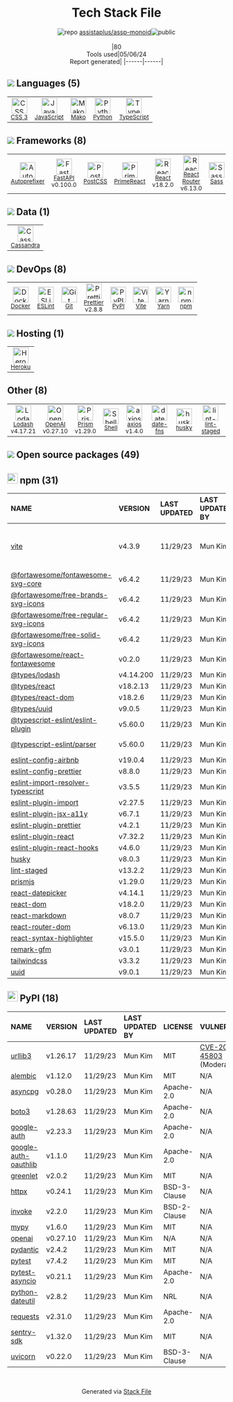 <!--
&lt;--- Readme.md Snippet without images Start ---&gt;
## Tech Stack
assistaplus/assp-monoid is built on the following main stack:

- [JavaScript](https://developer.mozilla.org/en-US/docs/Web/JavaScript) – Languages
- [Mako](https://github.com/zzzeek/mako) – Templating Languages & Extensions
- [Python](https://www.python.org) – Languages
- [TypeScript](http://www.typescriptlang.org) – Languages
- [Autoprefixer](https://github.com/postcss/autoprefixer) – CSS Pre-processors / Extensions
- [FastAPI](https://fastapi.tiangolo.com/) – Microframeworks (Backend)
- [PostCSS](https://github.com/postcss/postcss) – CSS Pre-processors / Extensions
- [PrimeReact](https://www.primefaces.org/primereact/) – JavaScript Framework Components
- [React](https://reactjs.org/) – Javascript UI Libraries
- [React Router](https://github.com/rackt/react-router) – JavaScript Framework Components
- [Sass](http://sass-lang.com/) – CSS Pre-processors / Extensions
- [Tailwind CSS](https://tailwindcss.com) – Front-End Frameworks
- [Cassandra](http://cassandra.apache.org/) – Databases
- [Docker](https://www.docker.com/) – Virtual Machine Platforms & Containers
- [ESLint](http://eslint.org/) – Code Review
- [Prettier](https://prettier.io/) – Code Review
- [Vite](https://vitejs.dev/) – JS Build Tools / JS Task Runners
- [Yarn](https://yarnpkg.com/) – Front End Package Manager
- [Heroku](https://www.heroku.com) – Platform as a Service
- [Lodash](https://lodash.com) – Javascript Utilities & Libraries
- [OpenAI](https://openai.com/) – Large Language Models
- [Prism](https://prismjs.com/) – Javascript Utilities & Libraries
- [Shell](https://en.wikipedia.org/wiki/Shell_script) – Shells
- [axios](https://github.com/mzabriskie/axios) – Javascript Utilities & Libraries
- [date-fns](https://date-fns.org/) – Javascript Utilities & Libraries

Full tech stack [here](/techstack.md)

&lt;--- Readme.md Snippet without images End ---&gt;

&lt;--- Readme.md Snippet with images Start ---&gt;
## Tech Stack
assistaplus/assp-monoid is built on the following main stack:

- <img width='25' height='25' src='https://img.stackshare.io/service/1209/javascript.jpeg' alt='JavaScript'/> [JavaScript](https://developer.mozilla.org/en-US/docs/Web/JavaScript) – Languages
- <img width='25' height='25' src='https://img.stackshare.io/service/3583/default_43e3ee00dcc48a40f6fcba33551e4f5a99a10537.png' alt='Mako'/> [Mako](https://github.com/zzzeek/mako) – Templating Languages & Extensions
- <img width='25' height='25' src='https://img.stackshare.io/service/993/pUBY5pVj.png' alt='Python'/> [Python](https://www.python.org) – Languages
- <img width='25' height='25' src='https://img.stackshare.io/service/1612/bynNY5dJ.jpg' alt='TypeScript'/> [TypeScript](http://www.typescriptlang.org) – Languages
- <img width='25' height='25' src='https://img.stackshare.io/service/2202/72d087642cfce6fef6f2dabec5bf49e8_400x400.png' alt='Autoprefixer'/> [Autoprefixer](https://github.com/postcss/autoprefixer) – CSS Pre-processors / Extensions
- <img width='25' height='25' src='https://img.stackshare.io/service/25014/default_f6ff39141b468e832d1bc59fc98a060df604d44d.png' alt='FastAPI'/> [FastAPI](https://fastapi.tiangolo.com/) – Microframeworks (Backend)
- <img width='25' height='25' src='https://img.stackshare.io/service/3339/rlFcjEdI.png' alt='PostCSS'/> [PostCSS](https://github.com/postcss/postcss) – CSS Pre-processors / Extensions
- <img width='25' height='25' src='https://img.stackshare.io/service/8766/8KpRJctC_400x400.jpg' alt='PrimeReact'/> [PrimeReact](https://www.primefaces.org/primereact/) – JavaScript Framework Components
- <img width='25' height='25' src='https://img.stackshare.io/service/1020/OYIaJ1KK.png' alt='React'/> [React](https://reactjs.org/) – Javascript UI Libraries
- <img width='25' height='25' src='https://img.stackshare.io/service/3350/8261421.png' alt='React Router'/> [React Router](https://github.com/rackt/react-router) – JavaScript Framework Components
- <img width='25' height='25' src='https://img.stackshare.io/service/1171/jCR2zNJV.png' alt='Sass'/> [Sass](http://sass-lang.com/) – CSS Pre-processors / Extensions
- <img width='25' height='25' src='https://img.stackshare.io/service/8158/default_660b7c41c3ba489cb581eec89c04655404258c19.png' alt='Tailwind CSS'/> [Tailwind CSS](https://tailwindcss.com) – Front-End Frameworks
- <img width='25' height='25' src='https://img.stackshare.io/service/1032/cassandra_small.png' alt='Cassandra'/> [Cassandra](http://cassandra.apache.org/) – Databases
- <img width='25' height='25' src='https://img.stackshare.io/service/586/n4u37v9t_400x400.png' alt='Docker'/> [Docker](https://www.docker.com/) – Virtual Machine Platforms & Containers
- <img width='25' height='25' src='https://img.stackshare.io/service/3337/Q4L7Jncy.jpg' alt='ESLint'/> [ESLint](http://eslint.org/) – Code Review
- <img width='25' height='25' src='https://img.stackshare.io/service/7035/default_66f265943abed56bcdbfca1c866a4261b1fbb063.jpg' alt='Prettier'/> [Prettier](https://prettier.io/) – Code Review
- <img width='25' height='25' src='https://img.stackshare.io/service/21547/default_1aeac791cde11ff66cc0b20dcc6144eeb185c905.png' alt='Vite'/> [Vite](https://vitejs.dev/) – JS Build Tools / JS Task Runners
- <img width='25' height='25' src='https://img.stackshare.io/service/5848/44mC-kJ3.jpg' alt='Yarn'/> [Yarn](https://yarnpkg.com/) – Front End Package Manager
- <img width='25' height='25' src='https://img.stackshare.io/service/133/3wgIDj3j.png' alt='Heroku'/> [Heroku](https://www.heroku.com) – Platform as a Service
- <img width='25' height='25' src='https://img.stackshare.io/service/2438/lodash.png' alt='Lodash'/> [Lodash](https://lodash.com) – Javascript Utilities & Libraries
- <img width='25' height='25' src='https://img.stackshare.io/service/48786/default_8b1119bcbb159cebebc2f6cfc9cd2e359b169d22.jpg' alt='OpenAI'/> [OpenAI](https://openai.com/) – Large Language Models
- <img width='25' height='25' src='https://img.stackshare.io/service/10010/Screen_Shot_2012-07-31_at_21.57.03__400x400.png' alt='Prism'/> [Prism](https://prismjs.com/) – Javascript Utilities & Libraries
- <img width='25' height='25' src='https://img.stackshare.io/service/4631/default_c2062d40130562bdc836c13dbca02d318205a962.png' alt='Shell'/> [Shell](https://en.wikipedia.org/wiki/Shell_script) – Shells
- <img width='25' height='25' src='https://img.stackshare.io/no-img-open-source.png' alt='axios'/> [axios](https://github.com/mzabriskie/axios) – Javascript Utilities & Libraries
- <img width='25' height='25' src='https://img.stackshare.io/service/10865/default_5551fb8853689f607a2bc0d5a09355d5a3d52bf0.png' alt='date-fns'/> [date-fns](https://date-fns.org/) – Javascript Utilities & Libraries

Full tech stack [here](/techstack.md)

&lt;--- Readme.md Snippet with images End ---&gt;
-->
<div align="center">

# Tech Stack File
![](https://img.stackshare.io/repo.svg "repo") [assistaplus/assp-monoid](https://github.com/assistaplus/assp-monoid)![](https://img.stackshare.io/public_badge.svg "public")
<br/><br/>
|80<br/>Tools used|05/06/24 <br/>Report generated|
|------|------|
</div>

## <img src='https://img.stackshare.io/languages.svg'/> Languages (5)
<table><tr>
  <td align='center'>
  <img width='36' height='36' src='https://img.stackshare.io/service/6727/css.png' alt='CSS 3'>
  <br>
  <sub><a href="https://developer.mozilla.org/en-US/docs/Web/CSS/CSS3">CSS 3</a></sub>
  <br>
  <sub></sub>
</td>

<td align='center'>
  <img width='36' height='36' src='https://img.stackshare.io/service/1209/javascript.jpeg' alt='JavaScript'>
  <br>
  <sub><a href="https://developer.mozilla.org/en-US/docs/Web/JavaScript">JavaScript</a></sub>
  <br>
  <sub></sub>
</td>

<td align='center'>
  <img width='36' height='36' src='https://img.stackshare.io/service/3583/default_43e3ee00dcc48a40f6fcba33551e4f5a99a10537.png' alt='Mako'>
  <br>
  <sub><a href="https://github.com/zzzeek/mako">Mako</a></sub>
  <br>
  <sub></sub>
</td>

<td align='center'>
  <img width='36' height='36' src='https://img.stackshare.io/service/993/pUBY5pVj.png' alt='Python'>
  <br>
  <sub><a href="https://www.python.org">Python</a></sub>
  <br>
  <sub></sub>
</td>

<td align='center'>
  <img width='36' height='36' src='https://img.stackshare.io/service/1612/bynNY5dJ.jpg' alt='TypeScript'>
  <br>
  <sub><a href="http://www.typescriptlang.org">TypeScript</a></sub>
  <br>
  <sub></sub>
</td>

</tr>
</table>

## <img src='https://img.stackshare.io/frameworks.svg'/> Frameworks (8)
<table><tr>
  <td align='center'>
  <img width='36' height='36' src='https://img.stackshare.io/service/2202/72d087642cfce6fef6f2dabec5bf49e8_400x400.png' alt='Autoprefixer'>
  <br>
  <sub><a href="https://github.com/postcss/autoprefixer">Autoprefixer</a></sub>
  <br>
  <sub></sub>
</td>

<td align='center'>
  <img width='36' height='36' src='https://img.stackshare.io/service/25014/default_f6ff39141b468e832d1bc59fc98a060df604d44d.png' alt='FastAPI'>
  <br>
  <sub><a href="https://fastapi.tiangolo.com/">FastAPI</a></sub>
  <br>
  <sub>v0.100.0</sub>
</td>

<td align='center'>
  <img width='36' height='36' src='https://img.stackshare.io/service/3339/rlFcjEdI.png' alt='PostCSS'>
  <br>
  <sub><a href="https://github.com/postcss/postcss">PostCSS</a></sub>
  <br>
  <sub></sub>
</td>

<td align='center'>
  <img width='36' height='36' src='https://img.stackshare.io/service/8766/8KpRJctC_400x400.jpg' alt='PrimeReact'>
  <br>
  <sub><a href="https://www.primefaces.org/primereact/">PrimeReact</a></sub>
  <br>
  <sub></sub>
</td>

<td align='center'>
  <img width='36' height='36' src='https://img.stackshare.io/service/1020/OYIaJ1KK.png' alt='React'>
  <br>
  <sub><a href="https://reactjs.org/">React</a></sub>
  <br>
  <sub>v18.2.0</sub>
</td>

<td align='center'>
  <img width='36' height='36' src='https://img.stackshare.io/service/3350/8261421.png' alt='React Router'>
  <br>
  <sub><a href="https://github.com/rackt/react-router">React Router</a></sub>
  <br>
  <sub>v6.13.0</sub>
</td>

<td align='center'>
  <img width='36' height='36' src='https://img.stackshare.io/service/1171/jCR2zNJV.png' alt='Sass'>
  <br>
  <sub><a href="http://sass-lang.com/">Sass</a></sub>
  <br>
  <sub></sub>
</td>

<td align='center'>
  <img width='36' height='36' src='https://img.stackshare.io/service/8158/default_660b7c41c3ba489cb581eec89c04655404258c19.png' alt='Tailwind CSS'>
  <br>
  <sub><a href="https://tailwindcss.com">Tailwind CSS</a></sub>
  <br>
  <sub></sub>
</td>

</tr>
</table>

## <img src='https://img.stackshare.io/databases.svg'/> Data (1)
<table><tr>
  <td align='center'>
  <img width='36' height='36' src='https://img.stackshare.io/service/1032/cassandra_small.png' alt='Cassandra'>
  <br>
  <sub><a href="http://cassandra.apache.org/">Cassandra</a></sub>
  <br>
  <sub></sub>
</td>

</tr>
</table>

## <img src='https://img.stackshare.io/devops.svg'/> DevOps (8)
<table><tr>
  <td align='center'>
  <img width='36' height='36' src='https://img.stackshare.io/service/586/n4u37v9t_400x400.png' alt='Docker'>
  <br>
  <sub><a href="https://www.docker.com/">Docker</a></sub>
  <br>
  <sub></sub>
</td>

<td align='center'>
  <img width='36' height='36' src='https://img.stackshare.io/service/3337/Q4L7Jncy.jpg' alt='ESLint'>
  <br>
  <sub><a href="http://eslint.org/">ESLint</a></sub>
  <br>
  <sub></sub>
</td>

<td align='center'>
  <img width='36' height='36' src='https://img.stackshare.io/service/1046/git.png' alt='Git'>
  <br>
  <sub><a href="http://git-scm.com/">Git</a></sub>
  <br>
  <sub></sub>
</td>

<td align='center'>
  <img width='36' height='36' src='https://img.stackshare.io/service/7035/default_66f265943abed56bcdbfca1c866a4261b1fbb063.jpg' alt='Prettier'>
  <br>
  <sub><a href="https://prettier.io/">Prettier</a></sub>
  <br>
  <sub>v2.8.8</sub>
</td>

<td align='center'>
  <img width='36' height='36' src='https://img.stackshare.io/service/12572/-RIWgodF_400x400.jpg' alt='PyPI'>
  <br>
  <sub><a href="https://pypi.org/">PyPI</a></sub>
  <br>
  <sub></sub>
</td>

<td align='center'>
  <img width='36' height='36' src='https://img.stackshare.io/service/21547/default_1aeac791cde11ff66cc0b20dcc6144eeb185c905.png' alt='Vite'>
  <br>
  <sub><a href="https://vitejs.dev/">Vite</a></sub>
  <br>
  <sub></sub>
</td>

<td align='center'>
  <img width='36' height='36' src='https://img.stackshare.io/service/5848/44mC-kJ3.jpg' alt='Yarn'>
  <br>
  <sub><a href="https://yarnpkg.com/">Yarn</a></sub>
  <br>
  <sub></sub>
</td>

<td align='center'>
  <img width='36' height='36' src='https://img.stackshare.io/service/1120/lejvzrnlpb308aftn31u.png' alt='npm'>
  <br>
  <sub><a href="https://www.npmjs.com/">npm</a></sub>
  <br>
  <sub></sub>
</td>

</tr>
</table>

## <img src='https://img.stackshare.io/hosting.svg'/> Hosting (1)
<table><tr>
  <td align='center'>
  <img width='36' height='36' src='https://img.stackshare.io/service/133/3wgIDj3j.png' alt='Heroku'>
  <br>
  <sub><a href="https://www.heroku.com">Heroku</a></sub>
  <br>
  <sub></sub>
</td>

</tr>
</table>

## Other (8)
<table><tr>
  <td align='center'>
  <img width='36' height='36' src='https://img.stackshare.io/service/2438/lodash.png' alt='Lodash'>
  <br>
  <sub><a href="https://lodash.com">Lodash</a></sub>
  <br>
  <sub>v4.17.21</sub>
</td>

<td align='center'>
  <img width='36' height='36' src='https://img.stackshare.io/service/48786/default_8b1119bcbb159cebebc2f6cfc9cd2e359b169d22.jpg' alt='OpenAI'>
  <br>
  <sub><a href="https://openai.com/">OpenAI</a></sub>
  <br>
  <sub>v0.27.10</sub>
</td>

<td align='center'>
  <img width='36' height='36' src='https://img.stackshare.io/service/10010/Screen_Shot_2012-07-31_at_21.57.03__400x400.png' alt='Prism'>
  <br>
  <sub><a href="https://prismjs.com/">Prism</a></sub>
  <br>
  <sub>v1.29.0</sub>
</td>

<td align='center'>
  <img width='36' height='36' src='https://img.stackshare.io/service/4631/default_c2062d40130562bdc836c13dbca02d318205a962.png' alt='Shell'>
  <br>
  <sub><a href="https://en.wikipedia.org/wiki/Shell_script">Shell</a></sub>
  <br>
  <sub></sub>
</td>

<td align='center'>
  <img width='36' height='36' src='https://img.stackshare.io/no-img-open-source.png' alt='axios'>
  <br>
  <sub><a href="https://github.com/mzabriskie/axios">axios</a></sub>
  <br>
  <sub>v1.4.0</sub>
</td>

<td align='center'>
  <img width='36' height='36' src='https://img.stackshare.io/service/10865/default_5551fb8853689f607a2bc0d5a09355d5a3d52bf0.png' alt='date-fns'>
  <br>
  <sub><a href="https://date-fns.org/">date-fns</a></sub>
  <br>
  <sub></sub>
</td>

<td align='center'>
  <img width='36' height='36' src='https://img.stackshare.io/service/9527/5502029.jpeg' alt='husky'>
  <br>
  <sub><a href="https://github.com/typicode/husky">husky</a></sub>
  <br>
  <sub></sub>
</td>

<td align='center'>
  <img width='36' height='36' src='https://img.stackshare.io/service/10577/11071.jpeg' alt='lint-staged'>
  <br>
  <sub><a href="https://github.com/okonet/lint-staged">lint-staged</a></sub>
  <br>
  <sub></sub>
</td>

</tr>
</table>


## <img src='https://img.stackshare.io/group.svg' /> Open source packages (49)</h2>

## <img width='24' height='24' src='https://img.stackshare.io/service/1120/lejvzrnlpb308aftn31u.png'/> npm (31)

|NAME|VERSION|LAST UPDATED|LAST UPDATED BY|LICENSE|VULNERABILITIES|
|:------|:------|:------|:------|:------|:------|
|[vite](https://www.npmjs.com/vite)|v4.3.9|11/29/23|Mun Kim |N/A|[CVE-2024-23331](https://github.com/advisories/GHSA-c24v-8rfc-w8vw) (High)<br/>[CVE-2024-31207](https://github.com/advisories/GHSA-8jhw-289h-jh2g) (Moderate)|
|[@fortawesome/fontawesome-svg-core](https://www.npmjs.com/@fortawesome/fontawesome-svg-core)|v6.4.2|11/29/23|Mun Kim |MIT|N/A|
|[@fortawesome/free-brands-svg-icons](https://www.npmjs.com/@fortawesome/free-brands-svg-icons)|v6.4.2|11/29/23|Mun Kim |CC-BY-4.0,MIT|N/A|
|[@fortawesome/free-regular-svg-icons](https://www.npmjs.com/@fortawesome/free-regular-svg-icons)|v6.4.2|11/29/23|Mun Kim |CC-BY-4.0,MIT|N/A|
|[@fortawesome/free-solid-svg-icons](https://www.npmjs.com/@fortawesome/free-solid-svg-icons)|v6.4.2|11/29/23|Mun Kim |CC-BY-4.0,MIT|N/A|
|[@fortawesome/react-fontawesome](https://www.npmjs.com/@fortawesome/react-fontawesome)|v0.2.0|11/29/23|Mun Kim |MIT|N/A|
|[@types/lodash](https://www.npmjs.com/@types/lodash)|v4.14.200|11/29/23|Mun Kim |MIT|N/A|
|[@types/react](https://www.npmjs.com/@types/react)|v18.2.13|11/29/23|Mun Kim |MIT|N/A|
|[@types/react-dom](https://www.npmjs.com/@types/react-dom)|v18.2.6|11/29/23|Mun Kim |MIT|N/A|
|[@types/uuid](https://www.npmjs.com/@types/uuid)|v9.0.5|11/29/23|Mun Kim |MIT|N/A|
|[@typescript-eslint/eslint-plugin](https://www.npmjs.com/@typescript-eslint/eslint-plugin)|v5.60.0|11/29/23|Mun Kim |MIT|N/A|
|[@typescript-eslint/parser](https://www.npmjs.com/@typescript-eslint/parser)|v5.60.0|11/29/23|Mun Kim |BSD-2-Clause|N/A|
|[eslint-config-airbnb](https://www.npmjs.com/eslint-config-airbnb)|v19.0.4|11/29/23|Mun Kim |MIT|N/A|
|[eslint-config-prettier](https://www.npmjs.com/eslint-config-prettier)|v8.8.0|11/29/23|Mun Kim |MIT|N/A|
|[eslint-import-resolver-typescript](https://www.npmjs.com/eslint-import-resolver-typescript)|v3.5.5|11/29/23|Mun Kim |ISC|N/A|
|[eslint-plugin-import](https://www.npmjs.com/eslint-plugin-import)|v2.27.5|11/29/23|Mun Kim |MIT|N/A|
|[eslint-plugin-jsx-a11y](https://www.npmjs.com/eslint-plugin-jsx-a11y)|v6.7.1|11/29/23|Mun Kim |MIT|N/A|
|[eslint-plugin-prettier](https://www.npmjs.com/eslint-plugin-prettier)|v4.2.1|11/29/23|Mun Kim |MIT|N/A|
|[eslint-plugin-react](https://www.npmjs.com/eslint-plugin-react)|v7.32.2|11/29/23|Mun Kim |MIT|N/A|
|[eslint-plugin-react-hooks](https://www.npmjs.com/eslint-plugin-react-hooks)|v4.6.0|11/29/23|Mun Kim |MIT|N/A|
|[husky](https://www.npmjs.com/husky)|v8.0.3|11/29/23|Mun Kim |MIT|N/A|
|[lint-staged](https://www.npmjs.com/lint-staged)|v13.2.2|11/29/23|Mun Kim |MIT|N/A|
|[prismjs](https://www.npmjs.com/prismjs)|v1.29.0|11/29/23|Mun Kim |MIT|N/A|
|[react-datepicker](https://www.npmjs.com/react-datepicker)|v4.14.1|11/29/23|Mun Kim |MIT|N/A|
|[react-dom](https://www.npmjs.com/react-dom)|v18.2.0|11/29/23|Mun Kim |MIT|N/A|
|[react-markdown](https://www.npmjs.com/react-markdown)|v8.0.7|11/29/23|Mun Kim |MIT|N/A|
|[react-router-dom](https://www.npmjs.com/react-router-dom)|v6.13.0|11/29/23|Mun Kim |MIT|N/A|
|[react-syntax-highlighter](https://www.npmjs.com/react-syntax-highlighter)|v15.5.0|11/29/23|Mun Kim |MIT|N/A|
|[remark-gfm](https://www.npmjs.com/remark-gfm)|v3.0.1|11/29/23|Mun Kim |N/A|N/A|
|[tailwindcss](https://www.npmjs.com/tailwindcss)|v3.3.2|11/29/23|Mun Kim |MIT|N/A|
|[uuid](https://www.npmjs.com/uuid)|v9.0.1|11/29/23|Mun Kim |MIT|N/A|


## <img width='24' height='24' src='https://img.stackshare.io/service/12572/-RIWgodF_400x400.jpg'/> PyPI (18)

|NAME|VERSION|LAST UPDATED|LAST UPDATED BY|LICENSE|VULNERABILITIES|
|:------|:------|:------|:------|:------|:------|
|[urllib3](https://pypi.org/project/urllib3)|v1.26.17|11/29/23|Mun Kim |MIT|[CVE-2023-45803](https://github.com/advisories/GHSA-g4mx-q9vg-27p4) (Moderate)|
|[alembic](https://pypi.org/project/alembic)|v1.12.0|11/29/23|Mun Kim |MIT|N/A|
|[asyncpg](https://pypi.org/project/asyncpg)|v0.28.0|11/29/23|Mun Kim |Apache-2.0|N/A|
|[boto3](https://pypi.org/project/boto3)|v1.28.63|11/29/23|Mun Kim |Apache-2.0|N/A|
|[google-auth](https://pypi.org/project/google-auth)|v2.23.3|11/29/23|Mun Kim |Apache-2.0|N/A|
|[google-auth-oauthlib](https://pypi.org/project/google-auth-oauthlib)|v1.1.0|11/29/23|Mun Kim |Apache-2.0|N/A|
|[greenlet](https://pypi.org/project/greenlet)|v2.0.2|11/29/23|Mun Kim |MIT|N/A|
|[httpx](https://pypi.org/project/httpx)|v0.24.1|11/29/23|Mun Kim |BSD-3-Clause|N/A|
|[invoke](https://pypi.org/project/invoke)|v2.2.0|11/29/23|Mun Kim |BSD-2-Clause|N/A|
|[mypy](https://pypi.org/project/mypy)|v1.6.0|11/29/23|Mun Kim |MIT|N/A|
|[openai](https://pypi.org/project/openai)|v0.27.10|11/29/23|Mun Kim |N/A|N/A|
|[pydantic](https://pypi.org/project/pydantic)|v2.4.2|11/29/23|Mun Kim |MIT|N/A|
|[pytest](https://pypi.org/project/pytest)|v7.4.2|11/29/23|Mun Kim |MIT|N/A|
|[pytest-asyncio](https://pypi.org/project/pytest-asyncio)|v0.21.1|11/29/23|Mun Kim |Apache-2.0|N/A|
|[python-dateutil](https://pypi.org/project/python-dateutil)|v2.8.2|11/29/23|Mun Kim |NRL|N/A|
|[requests](https://pypi.org/project/requests)|v2.31.0|11/29/23|Mun Kim |Apache-2.0|N/A|
|[sentry-sdk](https://pypi.org/project/sentry-sdk)|v1.32.0|11/29/23|Mun Kim |MIT|N/A|
|[uvicorn](https://pypi.org/project/uvicorn)|v0.22.0|11/29/23|Mun Kim |BSD-3-Clause|N/A|

<br/>
<div align='center'>

Generated via [Stack File](https://github.com/marketplace/stack-file)
